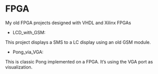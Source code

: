 # FPGA

My old FPGA projects designed with VHDL and Xilinx FPGAs

- LCD_with_GSM: 

This project displays a SMS to a LC display using an old GSM module.

- Pong_via_VGA:

This is classic Pong implemented on a FPGA. It’s using the VGA port as visualization.
